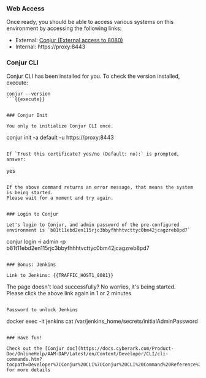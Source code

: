 
### Web Access

Once ready, you should be able to access various systems on this environment by accessing the following links:

- External: [Conjur (External access to 8080)]({{TRAFFIC_HOST1_8080}})
- Internal: https://proxy:8443

### Conjur CLI

Conjur CLI has been installed for you.
To check the version installed, execute:
```
conjur --version
```{{execute}}


### Conjur Init

You only to initialize Conjur CLI once.

```
conjur init  -a default -u https://proxy:8443
```{{execute}}

If `Trust this certificate? yes/no (Default: no):` is prompted, answer:
 ```
 yes
 ```{{execute}}

If the above command returns an error message, that means the system is being started.
Please wait for a moment and try again.


### Login to Conjur

Let's login to Conjur, and admin password of the pre-configured environment is `b81t11ebd2en115rjc3bbyfhhhtvcttyc0bm42jcagzreb8pd7`
```
conjur login -i admin -p b81t11ebd2en115rjc3bbyfhhhtvcttyc0bm42jcagzreb8pd7
```{{execute}}

### Bonus: Jenkins

Link to Jenkins: {{TRAFFIC_HOST1_8081}}

```
The page doesn't load successfully? 
No worries, it's being started.  
Please click the above link again in 1 or 2 minutes
```

Password to unlock Jenkins
```
docker exec -it jenkins cat /var/jenkins_home/secrets/initialAdminPassword
```{{execute}}

### Have fun!

Check out the [Conjur doc](https://docs.cyberark.com/Product-Doc/OnlineHelp/AAM-DAP/Latest/en/Content/Developer/CLI/cli-commands.htm?tocpath=Developer%7CConjur%20CLI%7CConjur%20CLI%20Command%20Reference%7C_____0) for more details
